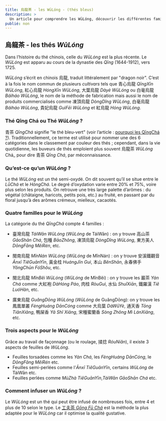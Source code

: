 ```yaml
---
title: 烏龍茶 - les WūLóng - (thés bleus)
description: >
  Un article pour comprendre les WūLóng, découvrir les différentes familles et soigner l'infusion
publié: non
---
```


## 烏龍茶 - les thés _WūLóng_

Dans l’histoire du thé chinois, celle du _WūLóng_ est la plus récente. Le _WūLóng_ est apparu au cours de la dynastie des _Qīng_ (1644-1912), vers 1725.
 
_WūLóng_ s’écrit en chinois 烏龍, traduit littéralement par "dragon noir". C’est à la fois le nom commun de plusieurs _cultivars_ tels que 青心烏龍 _QīngXīn WūLóng_, 紅心烏龍 _HóngXīn WūLóng_, 大葉烏龍 _Dàyè WūLóng_ ou 白毫烏龍 _Báiháo WūLóng_, le nom de la méthode de fabrication mais aussi le nom de produits commercialisés comme 凍頂烏龍 _DòngDǐng WūLóng_, 白毫烏龍 _Báiháo WūLóng_, 貴妃烏龍 _GuìFēi WūLóng_ et 紅烏龍 _Hóng WūLóng_.

### Thé Qīng Chá ou Thé _WūLóng_ ?

青茶 _QīngChá_ signifie "le thé bleu-vert" (voir l’article : [pourquoi les QīngChá ?](-)). Traditionnellement, ce terme est utilisé pour nommer une des 6 catégories dans le classement par couleur des thés ; cependant, dans la vie quotidienne, les buveurs de thés emploient plus souvent 烏龍茶 _WūLóng_ Chá_ pour dire 青茶 _Qīng Chá_, par méconnaissance.

### Qu’est-ce qu’un _WūLóng_ ?

Le thé _WūLóng_ est un thé semi-oxydé. On dit souvent qu’il se situe entre le _LǜChá_ et le _HóngChá_. Le degré d’oxydation varie entre 20% et 75%, voire plus selon les produits. On retrouve une très large palette d’arômes : du végétal (châtaigne, haricots, petits pois, etc.) au fruité, en passant par du floral jusqu’à des arômes crémeux, mielleux, cacaotés.

### Quatre familles pour le _WūLóng_

La catégorie du thé _QīngChá_  compte 4 familles :

- 臺灣烏龍 _TáiWān WūLóng_ (_WūLóng_ de TáiWān) : on y trouve 高山茶 _GāoShān Chá_, 包種 _BāoZhǒng_, 凍頂烏龍 _DòngDǐng WūLóng_, 東方美人 _DōngFāng MěiRén_, etc.

- 閩南烏龍 _MǐnNán WūLóng_ (_WūLóng_ de MǐnNán) : on y trouve 安溪鐵觀音 _Ānxī TiěGuānYīn_, 黃金桂 _HuángJīn Guì_, 本山 _BěnShān_, 永春佛手 _YǒngChūn FóShǒu_, etc.

- 閩北烏龍 _MǐnBěi WūLóng_ (_WūLóng_ de MǐnBěi) : on y trouve les 巖茶 _Yán Chá_ comme 大紅袍 _DàHóng Páo_, 肉桂 _RòuGuì_, 水仙 _ShuǐXiān_, 鐵羅漢 _Tiě LuóHàn_, etc.

- 廣東烏龍 _GuǎngDōng WūLóng_ (_WūLóng_ de GuǎngDōng): on y trouve les 鳳凰單叢 _FèngHuáng DānCóng_ comme 大烏葉 _DàWūYè_, 通天香 _Tōng TiānXiāng_, 鴨屎香 _Yā Shǐ Xiāng_, 宋種蜜蘭香 _Sòng Zhǒng Mì LánXiāng_, etc.

### Trois aspects pour le _WūLóng_

Grâce au travail de façonnage (ou le roulage, 揉捻 _RóuNiǎn_), il existe 3 aspects de feuilles de _WūLóng_. 

- Feuilles torsadées comme les _Yán Chá_, les _FèngHuáng DānCóng_, le _DōngFāng MěiRén_ etc.
- Feuilles semi-perlées comme l'_Ānxī TiěGuānYīn_, certains _WūLóng_ de TáiWān etc.
- Feuilles perlées comme _MùZhà TiěGuānYīn_,_TáiWān GāoShān Chá_ etc.
      
### Comment infuser un _WūLóng_ ?

Le _WūLóng_ est un thé qui peut être infusé de nombreuses fois, entre 4 et plus de 10 selon le type. Le [工夫茶 _Gōng Fū Chá_](/assets/ressources/gong-fu-cha-pao-fa) est la méthode la plus adaptée pour le _WūLóng_ car il optimise la qualité gustative. 
